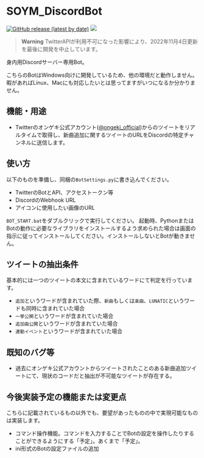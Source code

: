 # SOYM_DiscordBot

[![GitHub release (latest by date)](https://img.shields.io/github/v/release/South2190/SOYM_DiscordBot)](https://github.com/South2190/SOYM_DiscordBot/releases)
[![](https://img.shields.io/badge/-changelog-green)](https://github.com/South2190/SOYM_DiscordBot/blob/master/changelog.md)

> **Warning**
> TwitterAPIが利用不可になった影響により、2022年11月4日更新を最後に開発を中止しています。

身内用Discordサーバー専用Bot。

こちらのBotはWindows向けに開発しているため、他の環境だと動作しません。暇があればLinux、Macにも対応したいとは思ってますがいつになるか分かりません。

## 機能・用途

- Twitterのオンゲキ公式アカウント([@ongeki_official](https://twitter.com/ongeki_official))からのツイートをリアルタイムで取得し、新曲追加に関するツイートのURLをDiscordの特定チャンネルに送信します。

## 使い方
以下のものを準備し、同梱の`BotSettings.py`に書き込んでください。

- TwitterのBotとAPI、アクセストークン等
- DiscordのWebhook URL
- アイコンに使用したい画像のURL

`BOT_START.bat`をダブルクリックで実行してください。
起動時、PythonまたはBotの動作に必要なライブラリをインストールするよう求められた場合は画面の指示に従ってインストールしてください。インストールしないとBotが動きません。

## ツイートの抽出条件
基本的には一つのツイートの本文に含まれているワードにて判定を行っています。

- `追加`というワードが含まれていた際、`新曲`もしくは`楽曲`、`LUNATIC`というワードも同時に含まれていた場合
- `一挙公開`というワードが含まれていた場合
- `追加曲公開`というワードが含まれていた場合
- `連動イベント`というワードが含まれていた場合

## 既知のバグ等

- 過去にオンゲキ公式アカウントからツイートされたことのある新曲追加ツイートにて、現状のコードだと抽出が不可能なツイートが存在する。

## 今後実装予定の機能または変更点
こちらに記載されているもの以外でも、要望があったものの中で実現可能なものは実装します。

- コマンド操作機能。コマンドを入力することでBotの設定を操作したりすることができるようにする「予定」。あくまで「予定」。
- ini形式のBotの設定ファイルの追加

